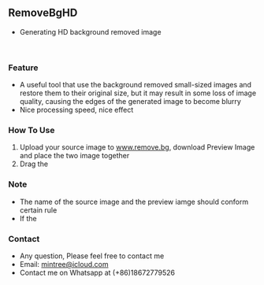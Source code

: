 
## RemoveBgHD
- Generating HD background removed image
<br>

### <green>Feature
- A useful tool that use the background removed small-sized images and restore them to their original size, but it may result in some loss of image quality, causing the edges of the generated image to become blurry
- Nice processing speed, nice effect

### <green>How To Use
1. Upload your source image to www.remove.bg, download Preview Image and place the two image together
2. Drag the 

### <green>Note
- The name of the source image and the preview iamge should conform certain rule
- If the 

### <green>Contact
- Any question, Please feel free to contact me
- Email: mintree@icloud.com
- Contact me on Whatsapp at (+86)18672779526

<head>
    <link rel="stylesheet" type="text/css" href="../../style/style.css">
</head>